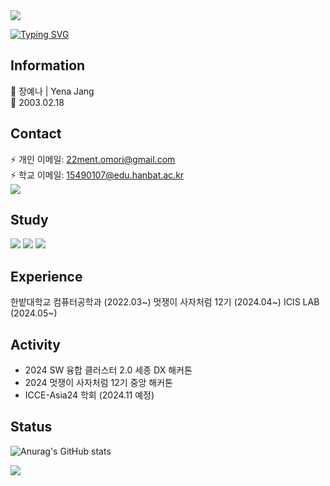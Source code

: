 <img src="https://capsule-render.vercel.app/api?type=rect&color=298A08&height=200&section=header&text=HelLo_mY_wOrLD¡&fontSize=60" />

[![Typing SVG](https://readme-typing-svg.demolab.com?font=Fira+Code&pause=1000&random=false&width=435&lines=Difficult_is_just_things_to_overcome)](https://git.io/typing-svg)

## Information
🔭 장예나 | Yena Jang \
🌱 2003.02.18

## Contact
⚡ 개인 이메일: 22ment.omori@gmail.com    
⚡ 학교 이메일: 15490107@edu.hanbat.ac.kr\
<a href="https://www.instagram.com/yyeen_naa/"><img src="https://img.shields.io/badge/Instagram-E4405F?style=flat-square&logo=Instagram&logoColor=white"/></a>

## Study
<img src="https://img.shields.io/badge/react-20232a.svg?style=for-the-badge&logo=react&logoColor=61DAFB"> <img src="https://img.shields.io/badge/Python-3776AB?style=for-the-badge&logo=Python&logoColor=white"> <img src="https://img.shields.io/badge/Java-F7DF1E?style=for-the-badge&logo=Java&logoColor=white">

## Experience
한밭대학교 컴퓨터공학과 (2022.03~)
멋쟁이 사자처럼 12기 (2024.04~)
ICIS LAB (2024.05~)

## Activity
- 2024 SW 융합 클러스터 2.0 세종 DX 해커톤
- 2024 멋쟁이 사자처럼 12기 중앙 해커톤
- ICCE-Asia24 학회 (2024.11 예정)

## Status
![Anurag's GitHub stats](https://github-readme-stats.vercel.app/api?username=Yena-J&show_icons=true&theme=radical)

<img src="https://capsule-render.vercel.app/api?type=soft&color=0B1907&height=20" />
